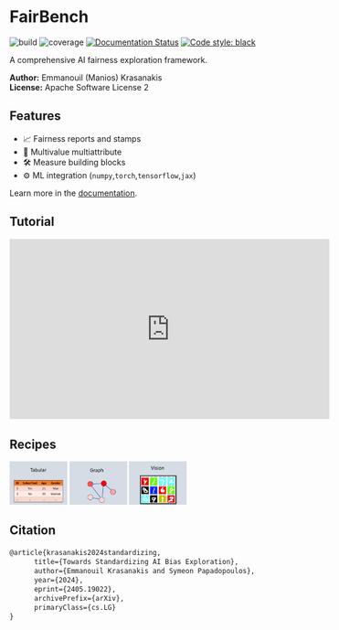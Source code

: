# FairBench

![build](https://github.com/mever-team/FairBench/actions/workflows/tests.yml/badge.svg)
![coverage](https://github.com/mever-team/FairBench/actions/workflows/tests.yml/coverage.svg)
[![Documentation Status](https://readthedocs.org/projects/fairbench/badge/?version=latest)](https://fairbench.readthedocs.io/)
[![Code style: black](https://img.shields.io/badge/code%20style-black-000000.svg)](https://github.com/psf/black)

A comprehensive AI fairness exploration framework.

**Author:** Emmanouil (Manios) Krasanakis <br>
**License:** Apache Software License 2

## Features

- :chart_with_upwards_trend: Fairness reports and stamps
- :flags: Multivalue multiattribute
- :hammer_and_wrench: Measure building blocks
- :gear: ML integration (`numpy`,`torch`,`tensorflow`,`jax`)

Learn more in the [documentation](https://fairbench.readthedocs.io/).

## Tutorial

<iframe width="560" height="315" src="https://www.youtube.com/embed/vJIK3Kc65pA" frameborder="0" allow="accelerometer; autoplay; encrypted-media; gyroscope; picture-in-picture" allowfullscreen></iframe>

## Recipes

[<img alt="branches" width="20%" src="docs/images/tabular.png" />](examples/demos/demo.ipynb)
[<img alt="branches" width="20%" src="docs/images/graphs.png" />](examples/demos/graphs.ipynb)
[<img alt="branches" width="20%" src="docs/images/vision.png" />](examples/demos/vision.ipynb)

## Citation

```
@article{krasanakis2024standardizing,
      title={Towards Standardizing AI Bias Exploration}, 
      author={Emmanouil Krasanakis and Symeon Papadopoulos},
      year={2024},
      eprint={2405.19022},
      archivePrefix={arXiv},
      primaryClass={cs.LG}
}
```